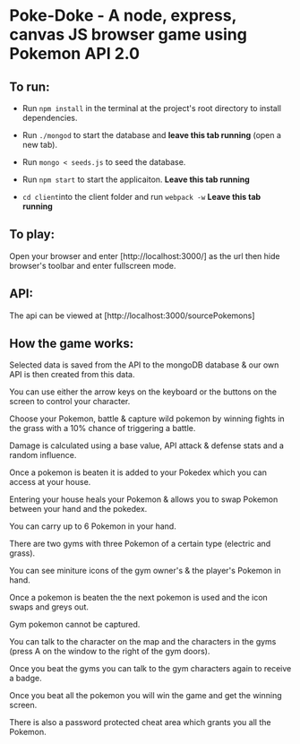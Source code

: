 # Poke-Doke - A node, express, canvas JS browser game using Pokemon API 2.0

## To run:

   * Run `npm install` in the terminal at the project's root directory to install dependencies.
   
   * Run `./mongod` to start the database and **leave this tab running** (open a new tab).
   
   * Run `mongo < seeds.js` to seed the database.
   
   * Run `npm start` to start the applicaiton. **Leave this tab running**
     
   * `cd client`into the client folder and run `webpack -w` **Leave this tab running**
   

## To play:

Open your browser and enter [http://localhost:3000/] as the url then hide browser's toolbar and enter fullscreen mode.


## API:
The api can be viewed at [http://localhost:3000/sourcePokemons]


## How the game works:

Selected data is saved from the API to the mongoDB database & our own API is then created from this data.

You can use either the arrow keys on the keyboard or the buttons on the screen to control your character.

Choose your Pokemon, battle & capture wild pokemon by winning fights in the grass with a 10% chance of triggering a battle. 

Damage is calculated using a base value, API attack & defense stats and a random influence.

Once a pokemon is beaten it is added to your Pokedex which you can access at your house.

Entering your house heals your Pokemon & allows you to swap Pokemon between your hand and the pokedex.

You can carry up to 6 Pokemon in your hand.

There are two gyms with three Pokemon of a certain type (electric and grass).

You can see miniture icons of the gym owner's & the player's Pokemon in hand.

Once a pokemon is beaten the the next pokemon is used and the icon swaps and greys out.

Gym pokemon cannot be captured.

You can talk to the character on the map and the characters in the gyms (press A on the window to the right of the gym doors).

Once you beat the gyms you can talk to the gym characters again to receive a badge.

Once you beat all the pokemon you will win the game and get the winning screen.

There is also a password protected cheat area which grants you all the Pokemon.
